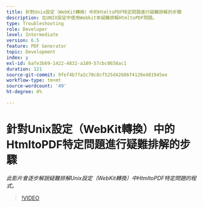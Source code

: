 ```yaml
---
title: 針對Unix設定（WebKit轉換）中的HtmltoPDF特定問題進行疑難排解的步驟
description: 在UNIX設定中使用Webkit來疑難排解HtmltoPDF問題。
type: Troubleshooting
role: Developer
level: Intermediate
version: 6.5
feature: PDF Generator
topic: Development
index: y
exl-id: 6afe3b69-1422-4832-a189-57cbc0658ac1
duration: 121
source-git-commit: 9fef4b77a2c70c8cf525d42686f4120e481945ee
workflow-type: tm+mt
source-wordcount: '49'
ht-degree: 0%

---
```


# 針對Unix設定（WebKit轉換）中的HtmltoPDF特定問題進行疑難排解的步驟

*此影片會逐步解說疑難排解Unix設定（WebKit轉換）中HtmltoPDF特定問題的程式。*

>[!VIDEO](https://video.tv.adobe.com/v/335548?quality=12&learn=on)
